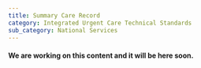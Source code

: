 ```yaml
---
title: Summary Care Record
category: Integrated Urgent Care Technical Standards
sub_category: National Services
---
```


#### We are working on this content and it will be here soon.

